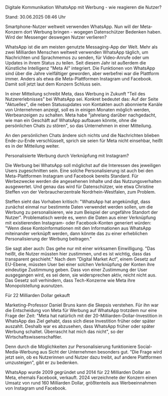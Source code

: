 
Digitale Kommunikation
WhatsApp mit Werbung - wie reagieren die Nutzer? 


Stand: 30.06.2025 08:46 Uhr


Smartphone-Nutzer weltweit verwenden WhatsApp. Nun will der Meta-Konzern dort Werbung bringen - wogegen Datenschützer Bedenken haben. Wird der Messenger deswegen Nutzer verlieren?



WhatsApp ist die am meisten genutzte Messaging-App der Welt. Mehr als zwei Milliarden Menschen weltweit verwenden WhatsApp täglich, um Nachrichten und Sprachmemos zu senden, für Video-Anrufe oder um Updates in ihrem Status zu teilen. Seit diesem Jahr ist außerdem die Künstliche Intelligenz "Meta AI" integriert. Die Funktionen von WhatsApp sind über die Jahre vielfältiger geworden, aber werbefrei war die Plattform immer. Anders als etwa die Meta-Plattformen Instagram und Facebook. Damit soll jetzt laut dem Konzern Schluss sein.


In einer Mitteilung schreibt Meta, dass Werbung in Zukunft "Teil des Nutzererlebnisses" bei WhatsApp sei. Konkret bedeutet das: Auf der Seite "Aktuelles", die neben Statusupdates von Kontakten auch abonnierte Kanäle von Unternehmen anzeigt, soll es in einigen Monaten möglich werden, Werbeanzeigen zu schalten. Meta habe "jahrelang darüber nachgedacht, wie man ein Geschäft auf WhatsApp aufbauen könnte, ohne die persönlichen Chats zu stören", so das Unternehmen in einer Mitteilung.


An den persönlichen Chats ändere sich nichts und die Nachrichten blieben Ende-zu-Ende verschlüsselt, sprich sie seien für Meta nicht einsehbar, heißt es in der Mitteilung weiter.  

Personalisierte Werbung durch Verknüpfung mit Instagram?


Die Werbung bei WhatsApp soll möglichst auf die Interessen des jeweiligen Users zugeschnitten sein. Eine solche Personalisierung ist auch bei den Meta-Plattformen Instagram und Facebook bereits Standard. Für Werbezwecke werden die angesehenen Inhalte und das Nutzungsverhalten ausgewertet. Und genau das wird für Datenschützer, wie etwa Christine Steffen von der Verbraucherzentrale Nordrhein-Westfalen, zum Problem.


Steffen sieht das Vorhaben kritisch: "WhatsApp hat angekündigt, dass zunächst einmal nur bestimmte Daten verwendet werden sollen, um die Werbung zu personalisieren, wie zum Beispiel der ungefähre Standort der Nutzer". Problematisch werde es, wenn die Daten aus einer Verknüpfung mit existierenden Instagram- oder Facebook-Konten generiert würden: "Wenn diese Kontoinformationen mit den Informationen aus WhatsApp miteinander verknüpft werden, dann könnte das zu einer erheblichen Personalisierung der Werbung beitragen."


Sie sagt aber auch: Das gehe nur mit einer wirksamen Einwilligung. "Das heißt, die Nutzer müssten hier zustimmen, und es ist wichtig, dass das transparent geschieht." Nach dem "Digital Market Act", einem Gesetz auf EU-Ebene, müssten User bei einer solchen Verknüpfung der Konten ihre eindeutige Zustimmung geben. Dass von einer Zustimmung der User ausgegangen wird, es sei denn, sie widersprechen aktiv, reicht nicht aus. Das Gesetz soll verhindern, dass Tech-Konzerne wie Meta ihre Monopolstellung ausnutzen.

Für 22 Milliarden Dollar gekauft


Marketing-Professor Daniel Bruns kann die Skepsis verstehen. Für ihn war die Entscheidung von Meta für Werbung auf WhatsApp trotzdem nur eine Frage der Zeit: "Meta hat natürlich mit der 20-Milliarden-Dollar-Investition in WhatsApp das Ziel gehabt, dass sich diese Investition früher oder später auszahlt. Deshalb war es abzusehen, dass WhatsApp früher oder später Werbung schaltet. Überrascht hat mich das nicht", so der Wirtschaftswissenschaftler.


Denn durch die Möglichkeiten zur Personalisierung funktioniere Social-Media-Werbung aus Sicht der Unternehmen besonders gut. "Die Frage wird jetzt sein, ob es Nutzerinnen und Nutzer dazu treibt, auf andere Plattformen umzusteigen", gibt er zu bedenken.


WhatsApp wurde 2009 gegründet und 2014 für 22 Milliarden Dollar an Meta, ehemals Facebook, verkauft. 2024 verzeichnete der Konzern einen Umsatz von rund 160 Milliarden Dollar, größtenteils aus Werbeeinnahmen von Instagram und Facebook.

